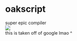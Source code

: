 # oakscript
super epic compiler
<br>
<image src = "https://www.brandcrowd.com/gallery/brands/pictures/picture1547706757437.png">
  <br>
this is taken off of google lmao ^
  
  
